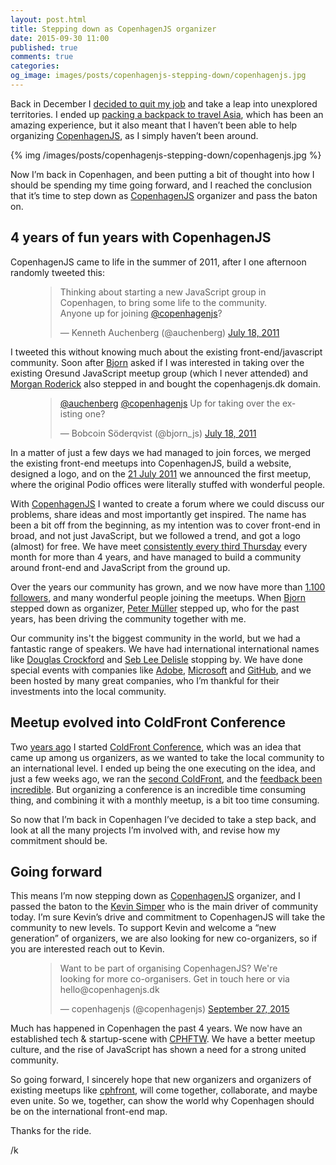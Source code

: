 ```yaml
---
layout: post.html
title: Stepping down as CopenhagenJS organizer
date: 2015-09-30 11:00
published: true
comments: true
categories:
og_image: images/posts/copenhagenjs-stepping-down/copenhagenjs.jpg
---
```


Back in December I [decided to quit my job](https://kenneth.io/blog/2014/12/12/leaving-citrix-time-for-a-break/) and take a leap into unexplored territories. I ended up [packing a backpack to travel Asia](https://kenneth.io/blog/2015/02/22/60-items-for-the-next-many-months-in-asia/), which has been an amazing experience, but it also meant that I haven’t been able to help organizing [CopenhagenJS](http://copenhagenjs.dk), as I simply haven’t been around.

{% img /images/posts/copenhagenjs-stepping-down/copenhagenjs.jpg %}

Now I’m back in Copenhagen, and been putting a bit of thought into how I should be spending my time going forward, and I reached the conclusion that it’s time to step down as [CopenhagenJS](http://copenhagenjs.dk) organizer and pass the baton on.

<!--more-->

## 4 years of fun years with CopenhagenJS

CopenhagenJS came to life in the summer of 2011, after I one afternoon randomly tweeted this:

<figure>
	<blockquote class="twitter-tweet" lang="en"><p lang="en" dir="ltr">Thinking about starting a new JavaScript group in Copenhagen, to bring some life to the community. &#10;&#10;Anyone up for joining <a href="https://twitter.com/copenhagenjs">@copenhagenjs</a>?</p>&mdash; Kenneth Auchenberg (@auchenberg) <a href="https://twitter.com/auchenberg/status/92983442437963776">July 18, 2011</a></blockquote>
	<script async src="//platform.twitter.com/widgets.js" charset="utf-8"></script>
</figure>

I tweeted this without knowing much about the existing front-end/javascript community. Soon after [Bjorn](https://twitter.com/bjorn_js) asked if I was interested in taking over the existing Oresund JavaScript meetup group (which I never attended) and [Morgan Roderick](https://twitter.com/mrgnrdrck) also stepped in and bought the copenhagenjs.dk domain.

<figure>
	<blockquote class="twitter-tweet" lang="en"><p lang="en" dir="ltr"><a href="https://twitter.com/auchenberg">@auchenberg</a> <a href="https://twitter.com/copenhagenjs">@copenhagenjs</a> Up for taking over the existing one?</p>&mdash; Bobcoin Söderqvist (@bjorn_js) <a href="https://twitter.com/bjorn_js/status/92985688257073152">July 18, 2011</a></blockquote>
	<script async src="//platform.twitter.com/widgets.js" charset="utf-8"></script>
</figure>

In a matter of just a few days we had managed to join forces, we merged the existing front-end meetups into CopenhagenJS, build a website, designed a logo, and on the [21 July 2011](http://copenhagenjs.dk/2011/07/21/hello-copenhagenjs/) we announced the first meetup, where the original Podio offices were literally stuffed with wonderful people.

With [CopenhagenJS](http://copenhagenjs.dk) I wanted to create a forum where we could discuss our problems, share ideas and most importantly get inspired. The name has been a bit off from the beginning, as my intention was to cover front-end in broad, and not just JavaScript, but we followed a trend, and got a logo (almost) for free. We have meet [consistently every third Thursday](http://copenhagenjs.dk/past/) every month for more than 4 years, and have managed to build a community around front-end and JavaScript from the ground up.

Over the years our community has grown, and we now have more than [1.100 followers](https://twitter.com/copenhagenjs), and many wonderful people joining the meetups. When [Bjorn](https://twitter.com/bjorn_js) stepped down as organizer, [Peter Müller](https://twitter.com/_munter_) stepped up, who for the past years, has been driving the community together with me.

Our community ins't the biggest community in the world, but we had a fantastic range of speakers. We have had international international names like [Douglas Crockford](http://copenhagenjs.dk/2013/11/06/crockford/) and [Seb Lee Delisle](http://copenhagenjs.dk/2014/05/02/creativejs-demodag-event/) stopping by. We have done special events with companies like [Adobe](http://copenhagenjs.dk/2012/09/26/october-busy-month/), [Microsoft](http://copenhagenjs.dk/2013/01/03/special-future-internet-explorer-event/) and [GitHub](http://copenhagenjs.dk/2013/05/13/github-training-workshop-event/), and we been hosted by many great companies, who I’m thankful for their investments into the local community.

## Meetup evolved into ColdFront Conference

Two [years ago](https://kenneth.io/blog/2014/04/09/introducing-coldfront-conference/) I started [ColdFront Conference](http://coldfrontconf.com), which was an idea that came up among us organizers, as we wanted to take the local community to an international level. I ended up being the one executing on the idea, and just a few weeks ago, we ran the [second ColdFront](http://2015.coldfrontconf.com), and the [feedback been incredible](https://storify.com/auchenberg/coldfront-conference-2015). But organizing a conference is an incredible time consuming thing, and combining it with a monthly meetup, is a bit too time consuming.

So now that I’m back in Copenhagen I’ve decided to take a step back, and look at all the many projects I’m involved with, and revise how my commitment should be.

## Going forward

This means I’m now stepping down as [CopenhagenJS](http://copenhagenjs.dk) organizer, and I passed the baton to the [Kevin Simper](http://twitter.com/kevinsimper) who is the main driver of community today. I’m sure Kevin’s drive and commitment to CopenhagenJS will take the community to new levels. To support Kevin and welcome a “new generation” of organizers, we are also looking for new co-organizers, so if you are interested reach out to Kevin.

<figure>
	<blockquote class="twitter-tweet" lang="en"><p lang="en" dir="ltr">Want to be part of organising CopenhagenJS? We&#39;re looking for more co-organisers. Get in touch here or via hello@copenhagenjs.dk</p>&mdash; copenhagenjs (@copenhagenjs) <a href="https://twitter.com/copenhagenjs/status/648105238516363265">September 27, 2015</a></blockquote>
	<script async src="//platform.twitter.com/widgets.js" charset="utf-8"></script>
</figure>

Much has happened in Copenhagen the past 4 years. We now have an established tech & startup-scene with [CPHFTW](http://cphftw.org). We have a better meetup culture, and the rise of JavaScript has shown a need for a strong united community.

So going forward, I sincerely hope that new organizers and organizers of existing meetups like [cphfront](http://cphfront.com), will come together, collaborate, and maybe even unite. So we, together, can show the world why Copenhagen should be on the international front-end map.


Thanks for the ride.

/k
